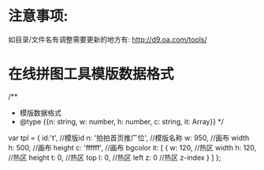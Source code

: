 注意事项:
=========
如目录/文件名有调整需要更新的地方有:
http://d9.oa.com/tools/


在线拼图工具模版数据格式
=======================
/**
 * 模版数据格式
 * @type {{n: string, w: number, h: number, c: string, it: Array}}
 */

var tpl = {
    id:'t',               //模版id
    n: '拍拍首页推广位',   //模版名称
    w: 950,               //画布 width
    h: 500,               //画布 height
    c: 'ffffff',          //画布 bgcolor
    it: [
        {
            w: 120,       //热区 width
            h: 120,       //热区 height
            t: 0,         //热区 top
            l: 0,         //热区 left
            z: 0          //热区 z-index
        }
    ]
};